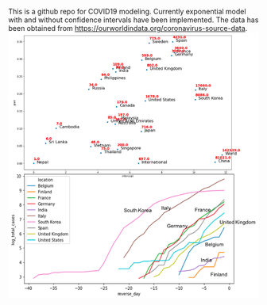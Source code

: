 This is a github repo for COVID19 modeling. Currently exponential model with and without confidence intervals have been implemented. 
The data has been obtained from https://ourworldindata.org/coronavirus-source-data.
![Image_grad](https://github.com/rishemjit/COVID_analysis/blob/master/Images/Gradient_Intercept.png)


